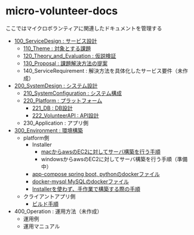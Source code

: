 # micro-volunteer-docs

ここではマイクロボランティアに関連したドキュメントを管理する

- [100_ServiceDesign : サービス設計](https://github.com/urashin/micro-volunteer-docs/tree/master/100_ServiceDesign)
  - [110_Theme : 対象とする課題](https://github.com/urashin/micro-volunteer-docs/blob/master/100_ServiceDesign/110_Theme.md)
  - [120_Theory_and_Evaluation : 仮説検証](https://github.com/urashin/micro-volunteer-docs/blob/master/100_ServiceDesign/120_Theory_and_Evaluation.md)
  - [130_Proposal : 課題解決方法の提案](https://github.com/urashin/micro-volunteer-docs/blob/master/100_ServiceDesign/130_Proposal.md)
  - 140_ServiceRequirement : 解決方法を具体化したサービス要件（未作成）
- [200_SystemDesign : システム設計](https://github.com/urashin/micro-volunteer-docs/tree/master/200_SystemDesign)
  - [210_SystemConfiguration : システム構成](https://github.com/urashin/micro-volunteer-docs/tree/master/200_SystemDesign/210_SystemConfiguration)
  - [220_Platform : プラットフォーム](https://github.com/urashin/micro-volunteer-docs/tree/master/200_SystemDesign/220_Platform)
    - [221_DB : DB設計](https://github.com/urashin/micro-volunteer-docs/tree/master/200_SystemDesign/220_Platform/221_DB)
    - [222_VolunteerAPI : API設計](https://github.com/urashin/micro-volunteer-docs/tree/master/200_SystemDesign/220_Platform/222_VolunteerAPI)
  - 230_Application : アプリ側
- [300_Environment : 環境構築](https://github.com/urashin/micro-volunteer-docs/tree/master/300_Environment)
  - platform側
    - Installer
      - [macからawsのEC2に対してサーバ構築を行う手順](https://github.com/urashin/micro-volunteer-docs/blob/master/300_Environment/Installer/mac_installer/README.md)
      - windowsからawsのEC2に対してサーバ構築を行う手順（準備中）
    - [app-compose spring boot, pythonのdockerファイル](https://github.com/urashin/micro-volunteer-docs/tree/master/300_Environment/app-compose)
    - [docker-mysql MySQLのdockerファイル](https://github.com/urashin/micro-volunteer-docs/tree/master/300_Environment/docker-mysql)
    - [Installerを使わず、手作業で構築する際の手順](https://github.com/urashin/micro-volunteer-docs/blob/master/300_Environment/infra.txt)
  - クライアントアプリ側
    - [ビルド手順](https://github.com/urashin/micro-volunteer-app-sample/blob/feature/AppBuildManual/BuildManual/BuildApp.md)
- 400_Operation : 運用方法（未作成）
  - 運用例
  - 運用マニュアル
